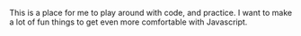 This is a place for me to play around with code, and practice. I want to make a lot of fun things to get even more comfortable with Javascript.